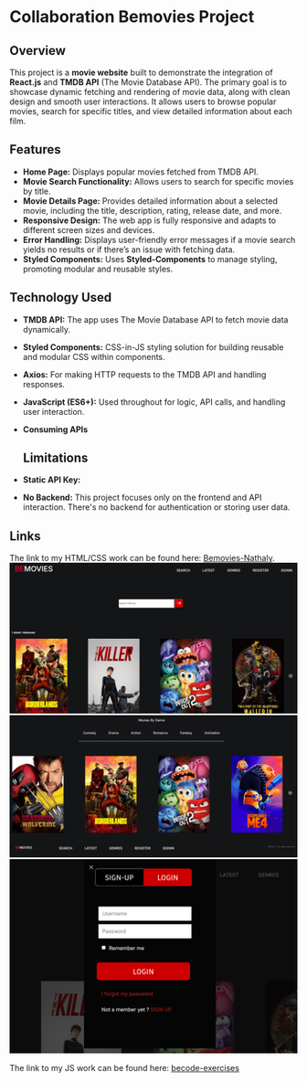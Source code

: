 # Collaboration Bemovies Project

## Overview
This project is a **movie website** built to demonstrate the integration of **React.js** and **TMDB API** (The Movie Database API). The primary goal is to showcase dynamic fetching and rendering of movie data, along with clean design and smooth user interactions. It allows users to browse popular movies, search for specific titles, and view detailed information about each film.

## Features
- **Home Page:** Displays popular movies fetched from TMDB API.
- **Movie Search Functionality:** Allows users to search for specific movies by title.
- **Movie Details Page:** Provides detailed information about a selected movie, including the title, description, rating, release date, and more.
- **Responsive Design:** The web app is fully responsive and adapts to different screen sizes and devices.
- **Error Handling:** Displays user-friendly error messages if a movie search yields no results or if there’s an issue with fetching data.
- **Styled Components:** Uses **Styled-Components** to manage styling, promoting modular and reusable styles.
  
## Technology Used
- **TMDB API:** The app uses The Movie Database API to fetch movie data dynamically.
- **Styled Components:** CSS-in-JS styling solution for building reusable and modular CSS within components.
- **Axios:** For making HTTP requests to the TMDB API and handling responses.
- **JavaScript (ES6+):** Used throughout for logic, API calls, and handling user interaction.
- **Consuming APIs**

  ## Limitations
- **Static API Key:** 
- **No Backend:** This project focuses only on the frontend and API interaction. There's no backend for authentication or storing user data.

## Links
The link to my HTML/CSS work can be found here: [Bemovies-Nathaly](https://nathbecode.github.io/Bemovies-Nathaly/).
![](https://github.com/Nathbecode/Bemovies-Nathaly/blob/main/Bemo.PNG)
![](https://github.com/Nathbecode/Bemovies-Nathaly/blob/main/Bemo2.PNG)
![](https://github.com/Nathbecode/Bemovies-Nathaly/blob/main/Bemo1.PNG)


The link to my JS work can be found here: [becode-exercises](https://philemonphilippin.github.io/becode-exercises/BeMovies/)
